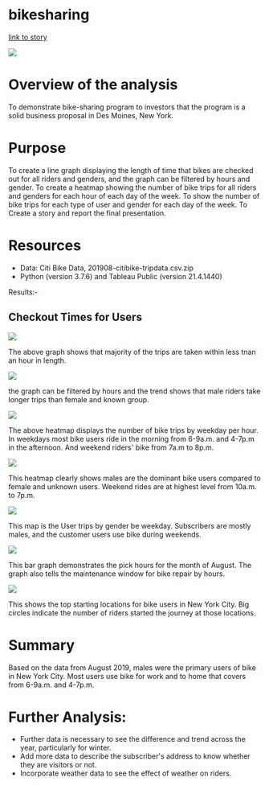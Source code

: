 # bikesharing

[link to story](https://public.tableau.com/app/profile/tekeste.abraham.tewoldebrhan/viz/TripbyGender/NYCBikeStory?publish=yes)


![](Dashboard.png)

# Overview of the analysis 
 To demonstrate bike-sharing program to investors that the program is a solid business proposal in Des Moines, New York.  

# Purpose

To create a line graph displaying the length of time that bikes are checked out for all riders and genders, and the graph can be filtered by hours and gender.
To create a heatmap showing the number of bike trips for all riders and genders for each hour of each day of the week.
To show the number of bike trips for each type of user and gender for each day of the week.
To Create a story and report the final presentation. 

# Resources 

- Data: Citi Bike Data, 201908-citibike-tripdata.csv.zip
- Python (version 3.7.6) and Tableau Public (version 21.4.1440)

Results:- 
## Checkout Times for Users
   ![](UsersCheckout.png)

The above graph shows that majority of the trips are taken within less tnan an hour in length. 

   ![](GenderCheckout.png)

the graph can be filtered by hours and the trend shows that male riders take longer trips than female and known group.  

   ![](TripsWeekend.png)

The above heatmap displays the number of bike trips by weekday per hour. In weekdays most bike users ride in the morning from 6-9a.m. and
4-7p.m in the afternoon. And weekend riders' bike from 7a.m to 8p.m. 

   ![](TripsByGender.png)

This heatmap clearly shows males are the dominant bike users compared to female and unknown users. 
Weekend rides are at highest level from 10a.m. to 7p.m.

   ![](TripsUser.png)

This map is the User trips by gender be weekday. Subscribers are mostly males, and the customer users use bike during weekends. 
  
   ![](AugustHours.png)

This bar graph demonstrates the pick hours for the month of August. The graph also tells the maintenance window for bike repair by hours. 

   ![](StartingLocation.png)

This shows the top starting locations for bike users in New York City. Big circles indicate the number of riders started the journey at those locations. 

# Summary
Based on the data from August 2019, males were the primary users of bike in New York City. Most users use bike for work and to home that covers 
from 6-9a.m. and 4-7p.m. 

# Further Analysis: 
- Further data is necessary to see the difference and trend across the year, particularly for winter. 
- Add more data to describe the subscriber's address to know whether they are visitors or not. 
- Incorporate weather data to see the effect of weather on riders.  

